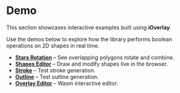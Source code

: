 # Demo

This section showcases interactive examples built using **iOverlay**.

Use the demos below to explore how the library performs boolean operations on 2D shapes in real time.

- **[Stars Rotation](./stars_demo.md)** – See overlapping polygons rotate and combine.
- **[Shapes Editor](./shapes_editor.md)** – Draw and modify shapes live in the browser.
- **[Stroke](./stroke.md)** – Test stroke generation.
- **[Outline](./outline.md)** – Test outline generation.
- **[Overlay Editor](./overlay_editor.md)** – Wasm interactive editor.
